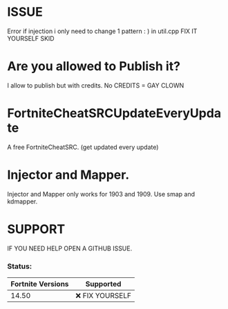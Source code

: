# ISSUE
Error if injection i only need to change 1 pattern : ) in util.cpp
FIX IT YOURSELF SKID

# Are you allowed to Publish it?
I allow to publish but with credits. 
No CREDITS = GAY CLOWN

# FortniteCheatSRCUpdateEveryUpdate
A free FortniteCheatSRC. (get updated every update)

# Injector and Mapper.
Injector and Mapper only works for 1903 and 1909.
Use smap and kdmapper.

# SUPPORT
IF YOU NEED HELP OPEN A GITHUB ISSUE.

###  Status:

| Fortnite Versions | Supported|
| ------- | ------------------ |
| 14.50   | :x: FIX YOURSELF   |


